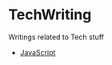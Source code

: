 # TechWriting
Writings related to Tech stuff

* [JavaScript](https://github.com/0oneo/TechWriting/tree/master/js)
